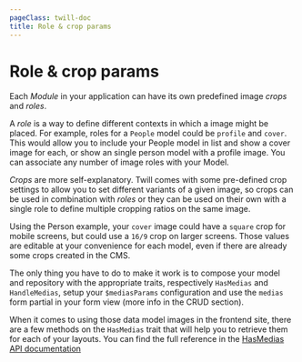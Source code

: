 ```yaml
---
pageClass: twill-doc
title: Role & crop params
---
```


# Role & crop params

Each _Module_ in your application can have its own predefined image *crops* and *roles*.

A _role_ is a way to define different contexts in which a image might be placed. For example, roles for a `People` model could be `profile` and `cover`. This would allow you to include your People model in list and show a cover image for each, or show an single person model with a profile image. You can associate any number of image roles with your Model.

_Crops_ are more self-explanatory. Twill comes with some pre-defined crop settings to allow you to set different variants of a given image, so crops can be used in combination with _roles_ or they can be used on their own with a single role to define multiple cropping ratios on the same image.

Using the Person example, your `cover` image could have a `square` crop for mobile screens, but could use a `16/9` crop on larger screens. Those values are editable at your convenience for each model, even if there are already some crops created in the CMS.

The only thing you have to do to make it work is to compose your model and repository with the appropriate traits, respectively `HasMedias` and `HandleMedias`, setup your `$mediasParams` configuration and use the `medias` form partial in your form view (more info in the CRUD section).

When it comes to using those data model images in the frontend site, there are a few methods on the `HasMedias` trait that will help you to retrieve them for each of your layouts. You can find the full
reference in the [HasMedias API documentation](https://twill.io/docs/api/2.x/A17/Twill/Models/Behaviors/HasMedias.html)

